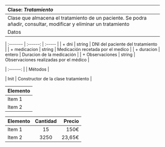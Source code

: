 | Clase: *Tratamiento* | 
| :------- |
| Clase que almacena el tratamiento de un paciente. Se podra añadir, consultar, modificar y eliminar un tratamiento |
| Datos |

| :------- | :------: | :----- |
| + dni   | string | DNI del paciente del tratamiento |
| + medicacion | string | Medicación recetada por el medico |
| + duracion | entero | Duracion de la medicación |
| + Observaciones | string | Observaciones realizadas por el médico |

| :------: |
| Métodos |

| Init | Constructor de la clase tratamiento |

| Elemento |
| :------- |
| Item 1   |
| Item 2   |

| Elemento | Cantidad | Precio |
| :------- | :------: | -----: |
| Item 1   | 15       | 150€   |
| Item 2   | 3250     | 23,65€ |
